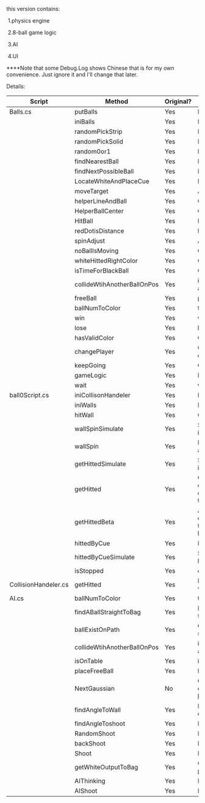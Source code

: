 this version contains:

​	1.physics engine

​	2.8-ball game logic

​	3.AI

​	4.UI

****Note that some Debug.Log shows Chinese that is for my own convenience. Just ignore it and I'll change that later.

Details:

| Script               | Method                      | Original? | Brief  description of functions                              |
| -------------------- | --------------------------- | --------- | ------------------------------------------------------------ |
| Balls.cs             | putBalls                    | Yes       | Place  balls into a triangle shape                           |
|                      | iniBalls                    | Yes       | Initialize  balls                                            |
|                      | randomPickStrip             | Yes       | Randomly  select a strip ball                                |
|                      | randomPickSolid             | Yes       | Randomly  select a solid ball                                |
|                      | random0or1                  | Yes       | Randomly  generate 0 or 1                                    |
|                      | findNearestBall             | Yes       | Find  the ball closest to the cue ball                       |
|                      | findNextPossibleBall        | Yes       | Find  the next target according to the assigned color of rules |
|                      | LocateWhiteAndPlaceCue      | Yes       | Locate  cue ball and place the cue next to it                |
|                      | moveTarget                  | Yes       | Adjust  shooting angle to left or right                      |
|                      | helperLineAndBall           | Yes       | Calculate  the auxiliary line vertices and place the auxiliary ball |
|                      | HelperBallCenter            | Yes       | Calculate  the center of the auxiliary ball                  |
|                      | HitBall                     | Yes       | Perform  the shoot action                                    |
|                      | redDotisDistance            | Yes       | Limit  the position of the red dot to the UI                 |
|                      | spinAdjust                  | Yes       | Adjust  spin angle                                           |
|                      | noBallIsMoving              | Yes       | Check  if every ball is stopped                              |
|                      | whiteHittedRightColor       | Yes       | Check  violation: if the cue ball hit the ball of correct color first |
|                      | isTimeForBlackBall          | Yes       | Check  violation: if the cue ball should hit black ball now  |
|                      | collideWtihAnotherBallOnPos | Yes       | if  the variable "Vector3 pos" is within the collider bound of another  ball on table |
|                      | freeBall                    | Yes       | place  ball in hand                                          |
|                      | ballNumToColor              | Yes       | translate  ball number to color i.e ball[1] --> solid        |
|                      | win                         | Yes       | win  the game                                                |
|                      | lose                        | Yes       | lost  the game                                               |
|                      | hasValidColor               | Yes       | Check  if                                                    |
|                      | changePlayer                | Yes       | Check  if there is a ball of assigned color among the balls just dropped |
|                      | keepGoing                   | Yes       | Game  logic: the previous player keeps shooting              |
|                      | gameLogic                   | Yes       | Perform  game logic check                                    |
|                      | wait                        | Yes       | wait  for specific seconds                                   |
| ball0Script.cs       | iniCollisonHandeler         | Yes       | Initialize  collisonHandelers                                |
|                      | iniWalls                    | Yes       | Initialize  walls                                            |
|                      | hitWall                     | Yes       | Calculate  normal and exit angle.                            |
|                      | wallSpinSimulate            | Yes       | Simulate  wallSpin. This is a helper method for helperLineAndBall in Balls.cs |
|                      | wallSpin                    | Yes       | Perform  the acceleration and deceleration effect when a ball hits a wall with  non-zero spin speed |
|                      | getHittedSimulate           | Yes       | Simulate  getHitted. This is a helper method for helperLineAndBall in Balls.cs |
|                      | getHitted                   | Yes       | Calculate  velocity/angular velocity/spin speed and perform the collide action of two  balls. This method is abandoned since the colliding check of multiple  fast-moving objects are so bad in one thread. Balls will pass through other  balls. |
|                      | getHittedBeta               | Yes       | A  better version of getHitted. This version fixed every bug in the colliding  check of multiple fast-moving objects by using multiple threads. Each thread  only handles the colliding of two specific balls. |
|                      | hittedByCue                 | Yes       | Perform  the action of shooting the cue ball                 |
|                      | hittedByCueSimulate         | Yes       | Simulate  hittedByCue. This is a helper method for helperLineAndBall in Balls.cs |
|                      | isStopped                   | Yes       | check  if the ball that this script is attached to stops moving |
| CollisionHandeler.cs | getHitted                   | Yes       | Responding  to getHittedBeta. Calculate velocity/angular velocity/spin speed and perform  the collide action of two balls. |
| AI.cs                | ballNumToColor              | Yes       | translate  ball number to color i.e ball[13] --> strip       |
|                      | findABallStraightToBag      | Yes       | Find  a ball that no other objects are on the path toward bags. i.e find a easy  target. |
|                      | ballExistOnPath             | Yes       | Check  if no other objects are on the path of the ball that this script is attached  to toward bags |
|                      | collideWtihAnotherBallOnPos | Yes       | if  the variable "Vector3 pos" is within the collider bound of another  ball on table |
|                      | isOnTable                   | Yes       | if  the variable "Vector3 pos" is within the area of the table |
|                      | placeFreeBall               | Yes       | Perform  "ball in hand"                                      |
|                      | NextGaussian                | No        | Generate  a gaussian distributed random number This method is quoted from   https://blog.csdn.net/georgeandgeorge/article/details/89480224 |
|                      | findAngleToWall             | Yes       | Find  a angle to shoot. By shooting at this angle, the target ball can be reached  after reflection through the wall |
|                      | findAngleToshoot            | Yes       | Find  a angle to shoot.                                      |
|                      | RandomShoot                 | Yes       | Perform  a shoot with random angle/power/spin                |
|                      | backShoot                   | Yes       | Perform  a draw shot i.e hit at the bottom of the cue ball   |
|                      | Shoot                       | Yes       | Perform  a normal shot                                       |
|                      | getWhiteOutputToBag         | Yes       | Check  the exit angle of the cue ball is toward a bag i.e check the potential of  pocketing of the cue ball |
|                      | AIThinking                  | Yes       | Performe  AI thinking logic                                  |
|                      | AIShoot                     | Yes       | Performe  AI shooting logic                                  |